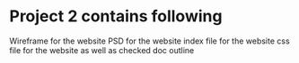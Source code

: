 # Project 2 contains following
Wireframe for the website
PSD for the website 
index file for the website
css file for the website
as well as checked doc outline
